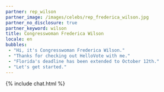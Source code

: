 ```yaml
---
partner: rep_wilson
partner_image: /images/celebs/rep_frederica_wilson.jpg
partner_no_disclosure: true
partner_keyword: wilson
title: Congresswoman Frederica Wilson
locale: en
bubbles:
 - "Hi, it's Congresswoman Frederica Wilson."
 - "Thanks for checking out HelloVote with me."
 - "Florida's deadline has been extended to October 12th."
 - "Let's get started."
---
```

{% include chat.html %}
